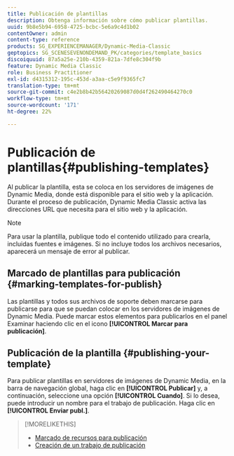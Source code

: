 ```yaml
---
title: Publicación de plantillas
description: Obtenga información sobre cómo publicar plantillas.
uuid: 9b8e5b94-6958-4725-bcbc-5e6a9c4d1b02
contentOwner: admin
content-type: reference
products: SG_EXPERIENCEMANAGER/Dynamic-Media-Classic
geptopics: SG_SCENESEVENONDEMAND_PK/categories/template_basics
discoiquuid: 87a5a25e-210b-4359-821a-7dfe8c304f9b
feature: Dynamic Media Classic
role: Business Practitioner
exl-id: d4315312-195c-453d-a3aa-c5e9f9365fc7
translation-type: tm+mt
source-git-commit: c4e2b8b42b56420269087d0d4f262490464270c0
workflow-type: tm+mt
source-wordcount: '171'
ht-degree: 22%

---
```


# Publicación de plantillas{#publishing-templates}

Al publicar la plantilla, esta se coloca en los servidores de imágenes de Dynamic Media, donde está disponible para el sitio web y la aplicación. Durante el proceso de publicación, Dynamic Media Classic activa las direcciones URL que necesita para el sitio web y la aplicación.

>[!NOTE]
>
>Para usar la plantilla, publique todo el contenido utilizado para crearla, incluidas fuentes e imágenes. Si no incluye todos los archivos necesarios, aparecerá un mensaje de error al publicar.

## Marcado de plantillas para publicación {#marking-templates-for-publish}

Las plantillas y todos sus archivos de soporte deben marcarse para publicarse para que se puedan colocar en los servidores de imágenes de Dynamic Media. Puede marcar estos elementos para publicarlos en el panel Examinar haciendo clic en el icono **[!UICONTROL Marcar para publicación]**.

## Publicación de la plantilla {#publishing-your-template}

Para publicar plantillas en servidores de imágenes de Dynamic Media, en la barra de navegación global, haga clic en **[!UICONTROL Publicar]** y, a continuación, seleccione una opción **[!UICONTROL Cuando]**. Si lo desea, puede introducir un nombre para el trabajo de publicación. Haga clic en **[!UICONTROL Enviar publ.]**.

>[!MORELIKETHIS]
>
>* [Marcado de recursos para publicación](publishing-files.md#publish_after_uploading)
>* [Creación de un trabajo de publicación](publishing-files.md#creating_a_publish_job)

